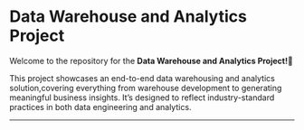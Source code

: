  # Data Warehouse and Analytics Project

Welcome to the repository for the **Data Warehouse and Analytics Project!**🚀

This project showcases an end-to-end data warehousing and analytics solution,covering everything from warehouse development to generating meaningful business insights. It’s designed to reflect industry-standard practices in both data engineering and analytics. 

---
